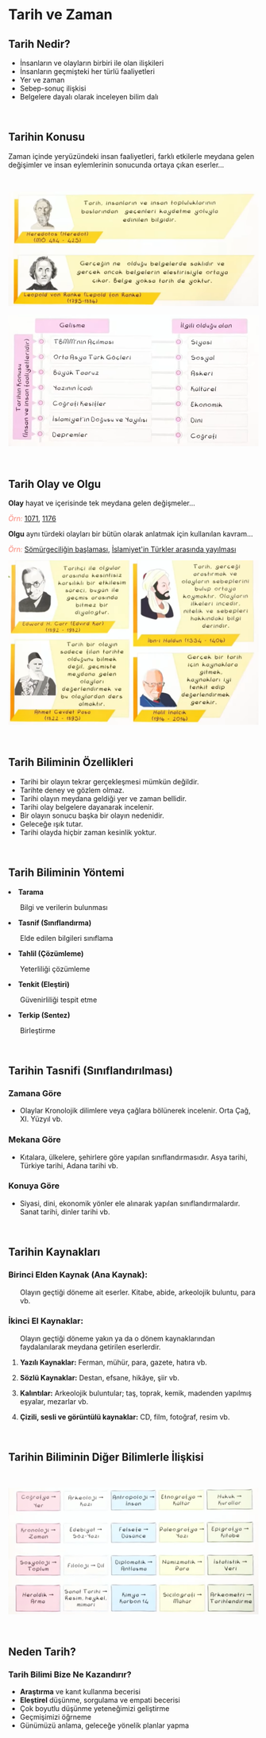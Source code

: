
# Tarih ve Zaman

## Tarih Nedir?
* İnsanların ve olayların birbiri ile olan ilişkileri
* İnsanların geçmişteki her türlü faaliyetleri
* Yer ve zaman
* Sebep-sonuç ilişkisi
* Belgelere dayalı olarak inceleyen bilim dalı

<br>

## Tarihin Konusu
Zaman içinde yeryüzündeki insan faaliyetleri, farklı etkilerle meydana gelen değişimler ve insan eylemlerinin sonucunda ortaya çıkan eserler...

<br>

![01](01.png)

![02](02.png)

<br>

## Tarih Olay ve Olgu
**Olay** hayat ve içerisinde tek meydana gelen değişmeler...

<font style = "color:#FA8072"><i>Örn:</i></font> [1071](https://tr.wikipedia.org/wiki/Malazgirt_Meydan_Muharebesi), [1176](https://tr.wikipedia.org/wiki/Miryokefalon_Muharebesi)

**Olgu** aynı türdeki olayları bir bütün olarak anlatmak için kullanılan kavram...

<font style = "color:#FA8072"><i>Örn:</i></font> [Sömürgeciliğin başlaması](https://tr.wikipedia.org/wiki/S%C3%B6m%C3%BCrgecilik), [İslamiyet'in Türkler arasında yayılması](https://tr.wikipedia.org/wiki/T%C3%BCrklerin_%C4%B0slam%27a_ge%C3%A7i%C5%9Fi)
<br>

![03](03.png)

<br>

## Tarih Biliminin Özellikleri
- Tarihi bir olayın tekrar gerçekleşmesi mümkün değildir.
- Tarihte deney ve gözlem olmaz.
- Tarihi olayın meydana geldiği yer ve zaman bellidir.
- Tarihi olay belgelere dayanarak incelenir.
- Bir olayın sonucu başka bir olayın nedenidir.
- Geleceğe ışık tutar.
- Tarihi olayda hiçbir zaman kesinlik yoktur.

<br>

## Tarih Biliminin Yöntemi
<li><b>Tarama</b></li>
<ul>
	Bilgi ve verilerin bulunması
</ul>

<li><b>Tasnif (Sınıflandırma)</b></li>

<ul>
	Elde edilen bilgileri sınıflama
</ul>

<li><b>Tahlil (Çözümleme)</b></li>

<ul>
	Yeterliliği çözümleme
</ul>

<li><b>Tenkit (Eleştiri)</b></li>

<ul>
	Güvenirliliği tespit etme
</ul>

<li><b>Terkip (Sentez)</b></li>

<ul>
	Birleştirme
</ul>

<br>

## Tarihin Tasnifi (Sınıflandırılması)

### Zamana Göre
- Olaylar Kronolojik dilimlere veya çağlara bölünerek incelenir. Orta Çağ, XI. Yüzyıl vb.

### Mekana Göre
- Kıtalara, ülkelere, şehirlere göre yapılan sınıflandırmasıdır. Asya tarihi, Türkiye tarihi, Adana tarihi vb.

### Konuya Göre
- Siyasi, dini, ekonomik yönler ele alınarak yapılan sınıflandırmalardır. Sanat tarihi, dinler tarihi vb.

<br>

## Tarihin Kaynakları
### Birinci Elden Kaynak (Ana Kaynak):

<ul>
	Olayın geçtiği döneme ait eserler. Kitabe, abide, arkeolojik buluntu, para vb.
</ul>

### İkinci El Kaynaklar:

<ul>
	Olayın geçtiği döneme yakın ya da o dönem kaynaklarından faydalanılarak meydana getirilen eserlerdir.
</ul>

1. **Yazılı Kaynaklar:** Ferman, mühür, para, gazete, hatıra vb.

2. **Sözlü Kaynaklar:** Destan, efsane, hikâye, şiir vb.

3. **Kalıntılar:** Arkeolojik buluntular; taş, toprak, kemik, madenden yapılmış eşyalar, mezarlar vb.

4. **Çizili, sesli ve görüntülü kaynaklar:** CD, film, fotoğraf, resim vb.

<br>

## Tarihin Biliminin Diğer Bilimlerle İlişkisi

<br>

![04](04.png)

<br>

## Neden Tarih?

### Tarih Bilimi Bize Ne Kazandırır?

- <b>Araştırma</b> ve kanıt kullanma becerisi
- <b>Eleştirel</b> düşünme, sorgulama ve empati becerisi
- Çok boyutlu düşünme yeteneğimizi geliştirme
- Geçmişimizi öğrneme
- Günümüzü anlama, geleceğe yönelik planlar yapma

